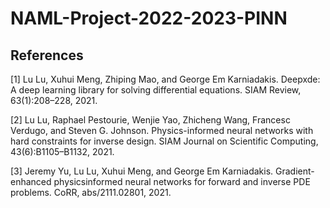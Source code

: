# NAML-Project-2022-2023-PINN

## References

<a id="1">[1]</a> 
Lu Lu, Xuhui Meng, Zhiping Mao, and George Em Karniadakis.
Deepxde: A deep learning library for solving differential equations.
SIAM Review, 63(1):208–228, 2021.

<a id="2">[2]</a> 
Lu Lu, Raphael Pestourie, Wenjie Yao, Zhicheng Wang, Francesc Verdugo, and Steven G. Johnson.
Physics-informed neural networks with hard constraints for inverse design.
SIAM Journal on Scientific Computing, 43(6):B1105–B1132, 2021.

<a id="3">[3]</a> 
Jeremy Yu, Lu Lu, Xuhui Meng, and George Em Karniadakis.
Gradient-enhanced physicsinformed neural networks for forward and inverse PDE problems.
CoRR, abs/2111.02801, 2021.
